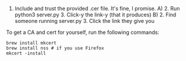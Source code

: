 1. Include and trust the provided .cer file. It's fine, I promise.
A)
    2. Run python3 server.py
    3. Click-y the link-y (that it produces)
B)
    2. Find someone running server.py
    3. Click the link they give you


To get a CA and cert for yourself, run the following commands:

```
brew install mkcert
brew install nss # if you use Firefox
mkcert -install
```
